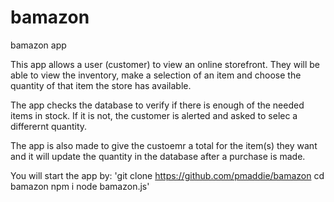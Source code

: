 # bamazon
bamazon app


This app allows a user (customer) to view an online storefront. They will be able to view the inventory, make a selection of an item and choose the quantity of that item the store has available.

The app checks the database to verify if there is enough of the needed items in stock. If it is not, the customer is alerted and asked to selec a differernt quantity. 

The app is also made to give the custoemr a total for the item(s) they want and it will update the quantity in the database after a purchase is made. 



You will start the app by:
'git clone https://github.com/pmaddie/bamazon
cd bamazon
npm i
node bamazon.js'



